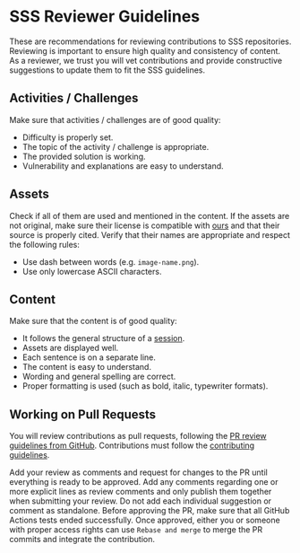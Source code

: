 # SSS Reviewer Guidelines

These are recommendations for reviewing contributions to SSS repositories.
Reviewing is important to ensure high quality and consistency of content.
As a reviewer, we trust you will vet contributions and provide constructive suggestions to update them to fit the SSS guidelines.

## Activities / Challenges

Make sure that activities / challenges are of good quality:

- Difficulty is properly set.
- The topic of the activity / challenge is appropriate.
- The provided solution is working.
- Vulnerability and explanations are easy to understand.

## Assets

Check if all of them are used and mentioned in the content.
If the assets are not original, make sure their license is compatible with [ours](./COPYING.md) and that their source is properly cited.
Verify that their names are appropriate and respect the following rules:

- Use dash between words (e.g. `image-name.png`).
- Use only lowercase ASCII characters.

## Content

Make sure that the content is of good quality:

- It follows the general structure of a [session](https://github.com/security-summer-school/template-public/tree/master/session-name-1).
- Assets are displayed well.
- Each sentence is on a separate line.
- The content is easy to understand.
- Wording and general spelling are correct.
- Proper formatting is used (such as bold, italic, typewriter formats).

## Working on Pull Requests

You will review contributions as pull requests, following the [PR review guidelines from GitHub](https://docs.github.com/en/pull-requests/collaborating-with-pull-requests/reviewing-changes-in-pull-requests/about-pull-request-reviews).
Contributions must follow the [contributing guidelines](CONTRIBUTING.md).

Add your review as comments and request for changes to the PR until everything is ready to be approved.
Add any comments regarding one or more explicit lines as review comments and only publish them together when submitting your review.
Do not add each individual suggestion or comment as standalone.
Before approving the PR, make sure that all GitHub Actions tests ended successfully.
Once approved, either you or someone with proper access rights can use `Rebase and merge` to merge the PR commits and integrate the contribution.
